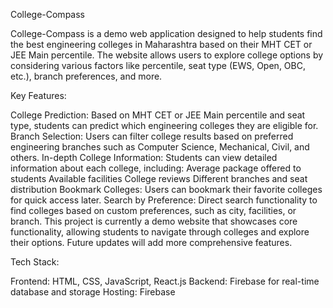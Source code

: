 College-Compass

College-Compass is a demo web application designed to help students find the best engineering colleges in Maharashtra based on their MHT CET or JEE Main percentile. The website allows users to explore college options by considering various factors like percentile, seat type (EWS, Open, OBC, etc.), branch preferences, and more.

Key Features:

College Prediction: Based on MHT CET or JEE Main percentile and seat type, students can predict which engineering colleges they are eligible for.
Branch Selection: Users can filter college results based on preferred engineering branches such as Computer Science, Mechanical, Civil, and others.
In-depth College Information: Students can view detailed information about each college, including:
Average package offered to students
Available facilities
College reviews
Different branches and seat distribution
Bookmark Colleges: Users can bookmark their favorite colleges for quick access later.
Search by Preference: Direct search functionality to find colleges based on custom preferences, such as city, facilities, or branch.
This project is currently a demo website that showcases core functionality, allowing students to navigate through colleges and explore their options. Future updates will add more comprehensive features.

Tech Stack:

Frontend: HTML, CSS, JavaScript, React.js
Backend: Firebase for real-time database and storage
Hosting: Firebase
